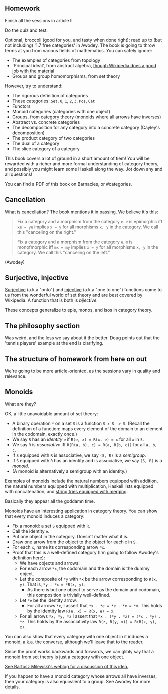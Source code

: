## Homework

Finish all the sessions in article II.

Do the quiz and test.

Optional, broccoli (good for you, and tasty when done right): read up to (but not including) '1.7 free categories' in Awodey. The book is going to throw terms at you from various fields of mathematics. You can safely ignore:

* The examples of categories from topology
* 'Principal ideal', from abstract algebra, [though Wikipedia does a good job with the material](https://en.wikipedia.org/wiki/Principal_ideal)
* Groups and group homomorphisms, from set theory

However, try to understand:

* The rigorous definition of categories
* These categories: `Set`, `0`, `1`, `2`, `3`, `Pos`, `Cat`
* Functors
* Monoid categories (categories with one object)
* Groups, from category theory (monoids where all arrows have inverses)
* Abstract vs. concrete categories
* The decomposition for any category into a concrete category (Cayley's decomposition)
* The product category of two categories
* The dual of a category
* The slice category of a category

This book covers a lot of ground in a short amount of tiem! You will be rewarded with a richer and more formal understanding of category theory, and possibly you might learn some Haskell along the way. Jot down any and all questions!

You can find a PDF of this book on Barnacles, or #categories.

## Cancellation

What is cancellation? The book mentions it in passing. We believe it's this:

> Fix a category and a morphism from the category `e`. `e` is epimorphic iff `xe = ye` implies `x = y` for all morphisms `x, y` in the category. We call this "canceling on the right."

> Fix a category and a morphism from the category `e`. `m` is monofmorphic iff `mx = my` implies `x = y` for all morphisms `x, y` in the category. We call this "canceling on the left."

(Awodey)

## Surjective, injective

[Surjective](https://en.wikipedia.org/wiki/Surjective_function) (a.k.a "onto") and [injective](https://en.wikipedia.org/wiki/Injective_function) (a.k.a "one to one") functions come to us from the wonderful world of set theory and are best covered by Wikipedia. A function that is both is _bijective_.

These concepts generalize to epis, monos, and isos in category theory.

## The philosophy section

Was weird, and the less we say about it the better. Doug points out that the 'tennis players' example at the end is clarifying.

## The structure of homework from here on out

We're going to be more article-oriented, as the sessions vary in quality and relevance.

## Monoids

What are they?

OK, a little unavoidable amount of set theory:

* A binary operation `*` on a set `S` is a function `S x S -> S`. (Recall the definition of a function: maps every element of the domain to an element in the codomain, exactly once.)
* We say `R` has an _identity_ `e` if `R(e, x) = R(x, e) = x` for all `x` in `S`.
* We say `R` is _associative_ iff `R(R(a, b), c) = R(a, R(b, c))` for all `a, b, c`.
* If `S` equipped with `R` is associative, we say `(S, R)` is a _semigroup_.
* If `S` equipped with `R` has an identity and is associative, we say `(S, R)` is a _monoid_.
* (A monoid is alternatively a semigroup with an identity.)

Examples of monoids include the natural numbers equipped with addition, the natural numbers equipped with multiplication, Haskell lists equipped with concatenation, and [string tries equipped with merging](https://hackage.haskell.org/package/bytestring-trie-0.2.4/docs/Data-Trie.html).

Basically they appear all the goddamn time.

Monoids have an interesting application in category theory. You can show that every monoid induces a category:

* Fix a monoid: a set `S` equipped with `R`.
* Call the identity `e`.
* Put one object in the category. Doesn't matter what it is.
* Draw one arrow from the object to the object for each `x` in `S`.
* For each `x`, name its corresponding arrow `*x`.
* Proof that this is a well-defined category (I'm going to follow Awodey's definition here):
  * We have objects and arrows!
  * For each arrow `*x`, the codomain and the domain is the dummy object.
  * Let the composite of `*y` with `*x` be the arrow corresponding to `R(x, y)`. That is, `*y . *x = *R(x, y)`.
    * As there is but one object to serve as the domain and codomain, this composition is trivially well-defined.
  * Let `*e` be the identity arrow.
    * For all arrows `*x`, I assert that `*x . *e = *e . *x = *x`. This holds by the identity law `R(e, x) = R(x, e) = x`.
  * For all arrows `*x, *y, *z` I assert that `*x . (*y . *z) = (*x . *y) . *z`. This holds by the associativity law `R(z, R(y, x)) = R(R(z, y), x)`.

You can also show that every category with one object in it induces a monoid, a.k.a. the converse, although we'll leave that to the reader.

Since the proof works backwards and forwards, we can glibly say that a monoid from set theory is just a category with one object.

[See Bartosz Milewski's weblog for a discussion of this idea.](http://bartoszmilewski.com/2014/12/05/categories-great-and-small/)

If you happen to have a monoid category whose arrows all have inverses, then your category is also equivalent to a group. See Awodey for more details.
